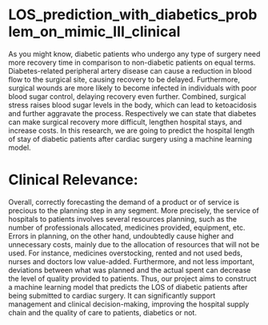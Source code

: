 # LOS_prediction_with_diabetics_problem_on_mimic_III_clinical
As you might know, diabetic patients who undergo any type of surgery need more recovery time in comparison  to non-diabetic patients on equal terms. Diabetes-related peripheral artery disease can cause a reduction in blood flow  to the surgical site, causing recovery to be delayed. Furthermore, surgical wounds are more likely to become infected  in individuals with poor blood sugar control, delaying recovery even further. Combined, surgical stress raises blood  sugar levels in the body, which can lead to ketoacidosis and further aggravate the process.  Respectively we can state that diabetes can make surgical recovery more difficult, lengthen hospital stays,  and increase costs. In this research, we are going to predict the hospital length of stay of diabetic patients after cardiac  surgery using a machine learning model.



# Clinical Relevance:
Overall, correctly forecasting the demand of a product or of service is precious to the planning step in any 
segment. More precisely, the service of hospitals to patients involves several resources planning, such as the number 
of professionals allocated, medicines provided, equipment, etc.
Errors in planning, on the other hand, undoubtedly cause higher and unnecessary costs, mainly due to the 
allocation of resources that will not be used. For instance, medicines overstocking, rented and not used beds, nurses 
and doctors low value-added. Furthermore, and not less important, deviations between what was planned and the 
actual spent can decrease the level of quality provided to patients.
Thus, our project aims to construct a machine learning model that predicts the LOS of diabetic patients after 
being submitted to cardiac surgery. It can significantly support management and clinical decision-making, improving 
the hospital supply chain and the quality of care to patients, diabetics or not.
